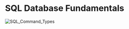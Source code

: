 # SQL Database Fundamentals

![SQL_Command_Types](https://github.com/danvuk567/SQL-Best-Practices/blob/main/images/SQL_Command_Types.jpg?raw=true)
